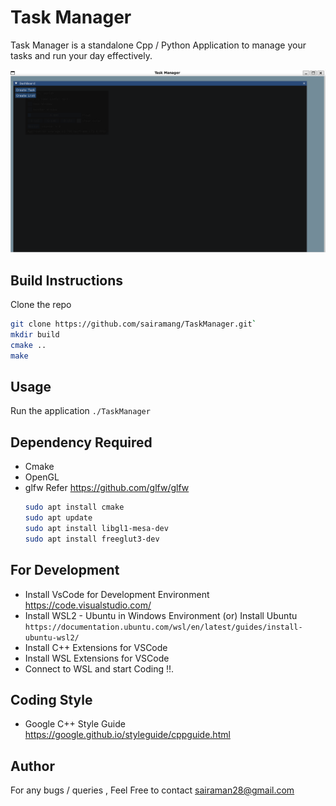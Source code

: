 # Task Manager
Task Manager is a standalone Cpp / Python Application to manage your tasks and run your day effectively.

![Task Manager](Cpp/resources/TaskManagerScreenShot.png)
## Build Instructions

Clone the repo 


``` bash
git clone https://github.com/sairamang/TaskManager.git`
mkdir build
cmake ..
make
```

## Usage
Run the application
`./TaskManager`

## Dependency Required
- Cmake 
- OpenGL
- glfw
    Refer https://github.com/glfw/glfw 
    ``` bash
    sudo apt install cmake
    sudo apt update
    sudo apt install libgl1-mesa-dev
    sudo apt install freeglut3-dev
    ```   

## For Development
- Install VsCode for Development Environment https://code.visualstudio.com/
- Install WSL2 - Ubuntu in Windows Environment (or) Install Ubuntu 
`https://documentation.ubuntu.com/wsl/en/latest/guides/install-ubuntu-wsl2/`
- Install C++ Extensions for VSCode 
- Install WSL Extensions for VSCode
- Connect to WSL and start Coding !!.

## Coding Style
- Google C++ Style Guide https://google.github.io/styleguide/cppguide.html

## Author
For any bugs / queries , Feel Free to contact sairaman28@gmail.com
